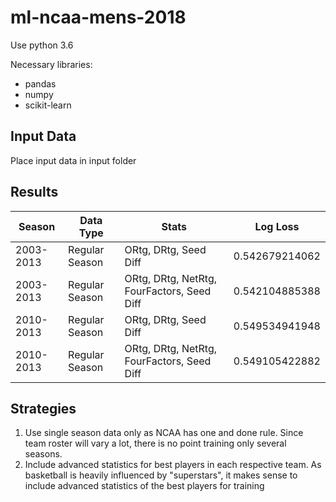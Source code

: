 # ml-ncaa-mens-2018
Use python 3.6

Necessary libraries:
* pandas
* numpy
* scikit-learn

## Input Data
Place input data in input folder

## Results
| Season | Data Type | Stats | Log Loss |
| ------ | --------- | ----- | -------- |
| 2003-2013 | Regular Season | ORtg, DRtg, Seed Diff | 0.542679214062 |
| 2003-2013 | Regular Season | ORtg, DRtg, NetRtg, FourFactors, Seed Diff | 0.542104885388 |
| 2010-2013 | Regular Season | ORtg, DRtg, Seed Diff | 0.549534941948 |
| 2010-2013 | Regular Season | ORtg, DRtg, NetRtg, FourFactors, Seed Diff | 0.549105422882 |

## Strategies
1. Use single season data only as NCAA has one and done rule. Since team roster will vary a lot, there is no point training only several seasons.
2. Include advanced statistics for best players in each respective team. As basketball is heavily influenced by "superstars", it makes sense to include advanced statistics of the best players for training
